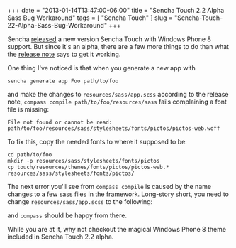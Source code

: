 +++
date = "2013-01-14T13:47:00-06:00"
title = "Sencha Touch 2.2 Alpha Sass Bug Workaround"
tags = [ "Sencha Touch" ]
slug = "Sencha-Touch-22-Alpha-Sass-Bug-Workaround"
+++

Sencha [released][1] a new version Sencha Touch with Windows Phone 8 support.
But since it's an alpha, there are a few more things to do than what the 
[release note][2] says to get it working.

One thing I've noticed is that when you generate a new app with

    sencha generate app Foo path/to/foo

and make the changes to `resources/sass/app.scss` according to the release
note, `compass compile path/to/foo/resources/sass` fails complaining a font
file is missing:

    File not found or cannot be read: path/to/foo/resources/sass/stylesheets/fonts/pictos/pictos-web.woff

To fix this, copy the needed fonts to where it supposed to be:

    cd path/to/foo
    mkdir -p resources/sass/stylesheets/fonts/pictos
    cp touch/resources/themes/fonts/pictos/pictos-web.* resources/sass/stylesheets/fonts/pictos/

The next error you'll see from `compass compile` is caused by the name changes
to a few sass files in the framework. Long-story short, you need to change
`resources/sass/app.scss` to the following:


<script src="https://gist.github.com/4533833.js"></script>

and `compass` should be happy from there.

While you are at it, why not checkout the magical Windows Phone 8 theme
included in Sencha Touch 2.2 alpha.

[1]: http://cdn.sencha.com/touch/alpha/touch-2.2.0-alpha.zip
[2]: http://cdn.sencha.com/touch/alpha/2.2.0.52/release-notes.html 
